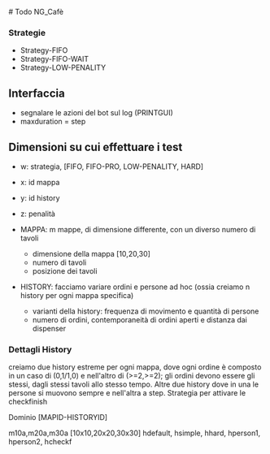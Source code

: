 # Todo NG_Cafè


### Strategie

* Strategy-FIFO
* Strategy-FIFO-WAIT
* Strategy-LOW-PENALITY

## Interfaccia
* segnalare le azioni del bot sul log (PRINTGUI)
* maxduration = step

## Dimensioni su cui effettuare i test
* w: strategia, [FIFO, FIFO-PRO, LOW-PENALITY, HARD]
* x: id mappa
* y: id history
* z: penalità

* MAPPA: m mappe, di dimensione differente, con un diverso numero di tavoli
  * dimensione della mappa [10,20,30]
  * numero di tavoli
  * posizione dei tavoli
* HISTORY: facciamo variare ordini e persone ad hoc (ossia creiamo n history per ogni mappa specifica)
  * varianti della history: frequenza di movimento e quantità di persone
  * numero di ordini, contemporaneità di ordini aperti e distanza dai dispenser

### Dettagli History
creiamo due history estreme per ogni mappa, dove ogni ordine è composto in un caso di (0,1/1,0) e nell'altro di (>=2,>=2); gli ordini devono essere gli stessi, dagli stessi tavoli allo stesso tempo.
Altre due history dove in una le persone si muovono sempre e nell'altra a step.
Strategia per attivare le checkfinish

Dominio
[MAPID-HISTORYID]

m10a,m20a,m30a [10x10,20x20,30x30]
hdefault, hsimple, hhard, hperson1, hperson2, hcheckf
